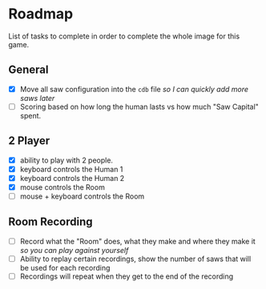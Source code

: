 # Roadmap

List of tasks to complete in order to complete the whole image for this game.

## General

- [x] Move all saw configuration into the `cdb` file _so I can quickly add more saws later_
- [ ] Scoring based on how long the human lasts vs how much "Saw Capital" spent.

## 2 Player

- [x] ability to play with 2 people.
- [x] keyboard controls the Human 1
- [x] keyboard controls the Human 2
- [x] mouse controls the Room
- [ ] mouse + keyboard controls the Room

## Room Recording

- [ ] Record what the "Room" does, what they make and where they make it _so you can play against yourself_
- [ ] Ability to replay certain recordings, show the number of saws that will be used for each recording
- [ ] Recordings will repeat when they get to the end of the recording